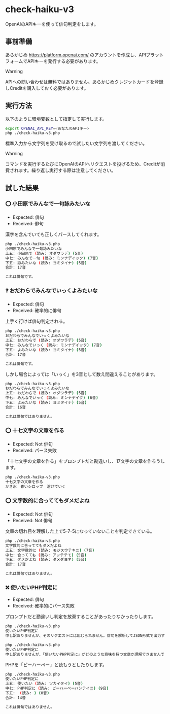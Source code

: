 # check-haiku-v3

OpenAIのAPIキーを使って俳句判定をします。

## 事前準備

あらかじめ https://platform.openai.com/ のアカウントを作成し、APIプラットフォームでAPIキーを発行する必要があります。

> [!WARNING]
> APIへの問い合わせは無料ではありません。あらかじめクレジットカードを登録しCreditを購入しておく必要があります。

## 実行方法
以下のように環境変数として指定して実行します。

```sh
export OPENAI_API_KEY=<あなたのAPIキー>
php ./check-haiku-v3.php
```

標準入力から文字列を受け取るので試したい文字列を渡してください。

> [!WARNING]
> コマンドを実行するたびにOpenAIのAPIへリクエストを投げるため、Creditが消費されます。繰り返し実行する際は注意してください。


## 試した結果

### :o: 小田原でみんなで一句詠みたいな

- Expected: 俳句
- Received: 俳句

漢字を含んでいても正しくパースしてくれます。

```sh
php ./check-haiku-v3.php
小田原でみんなで一句詠みたいな
上五: 小田原で (読み: オダワラデ) (5音)
中七: みんなで一句 (読み: ミンナデイック) (7音)
下五: 詠みたいな (読み: ヨミタイナ) (5音)
合計: 17音

これは俳句です。
```

### :question: おだわらでみんなでいっくよみたいな

- Expected: 俳句
- Received: 確率的に俳句

上手く行けば俳句判定される。

```sh
php ./check-haiku-v3.php
おだわらでみんなでいっくよみたいな
上五: おだわらで (読み: オダワラデ) (5音)
中七: みんなでいっく (読み: ミンナデイック) (7音)
下五: よみたいな (読み: ヨミタイナ) (5音)
合計: 17音

これは俳句です。
```

しかし場合によっては「いっく」を3音として数え間違えることがあります。

```sh
php ./check-haiku-v3.php
おだわらでみんなでいっくよみたいな
上五: おだわらで (読み: オダワラデ) (5音)
中七: みんなでいっく (読み: ミンナデイク) (6音)
下五: よみたいな (読み: ヨミタイナ) (5音)
合計: 16音

これは俳句ではありません。
```

### :o: 十七文字の文章を作る

- Expected: Not 俳句
- Received: パース失敗

「十七文字の文章を作る」をプロンプトだと勘違いし、17文字の文章を作ろうします。

```sh
php ./check-haiku-v3.php
十七文字の文章を作る
かき氷　青いシロップ　溶けていく
```

### :o: 文字数的に合っててもダメだよね

- Expected: Not 俳句
- Received: Not 俳句

文章の切れ目を理解した上で5-7-5になっていないことを判定できている。

```sh
php ./check-haiku-v3.php
文字数的に合っててもダメだよね
上五: 文字数的に (読み: モジスウテキニ) (7音)
中七: 合ってても (読み: アッテテモ) (5音)
下五: ダメだよね (読み: ダメダヨネ) (5音)
合計: 17音

これは俳句ではありません。
```

### :x: 使いたいPHP判定に

- Expected: 俳句
- Received: 確率的にパース失敗

プロンプトだと勘違いし判定を放棄することがあったりなかったりします。

```sh
php ./check-haiku-v3.php
使いたいPHP判定に
申し訳ありませんが、そのリクエストには応じられません。俳句を解析してJSON形式で出力するための情報を入力してください。
```

```sh
php ./check-haiku-v3.php
使いたいPHP判定に
申し訳ありませんが、「使いたいPHP判定に」がどのような意味を持つ文章か理解できませんでした。再度ご確認の上、俳句が判定が必要な文章を提供いただけますか？
```

PHPを「ピーハーペー」と読もうとしたりします。

```sh
php ./check-haiku-v3.php
使いたいPHP判定に
上五: 使いたい (読み: ツカイタイ) (5音)
中七: PHP判定に (読み: ピーハーペーハンテイニ) (9音)
下五:  (読み: ) (0音)
合計: 14音

これは俳句ではありません。
```
